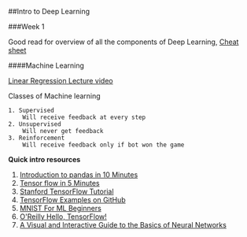 ##Intro to Deep Learning

###Week 1 

Good read for overview of all the components of Deep Learning, [Cheat sheet](https://hackernoon.com/deep-learning-cheat-sheet-25421411e460#.8nzu82lgg)

####Machine Learning

[Linear Regression Lecture video](https://www.youtube.com/watch?v=QN1ZwKszguE)

Classes of Machine learning
   
    1. Supervised
        Will receive feedback at every step
    2. Unsupervised
        Will never get feedback
    3. Reinforcement
        Will receive feedback only if bot won the game
**Quick intro resources**


1. [Introduction to pandas in 10 Minutes](http://pandas.pydata.org/pandas-docs/stable/10min.html#min)
2. [Tensor flow in 5 Minutes](https://www.youtube.com/watch?v=2FmcHiLCwTU&t=84s)
3. [Stanford TensorFlow Tutorial](https://cs224d.stanford.edu/lectures/CS224d-Lecture7.pdf)
4. [TensorFlow Examples on GitHub](https://github.com/aymericdamien/TensorFlow-Examples)
5. [MNIST For ML Beginners](https://www.tensorflow.org/tutorials/mnist/beginners/)
6. [O'Reilly Hello, TensorFlow!](https://www.oreilly.com/learning/hello-tensorflow)
7. [A Visual and Interactive Guide to the Basics of Neural Networks](https://jalammar.github.io/visual-interactive-guide-basics-neural-networks/)